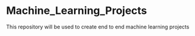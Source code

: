 # Machine_Learning_Projects

This repository will be used to create end to end machine learning projects
